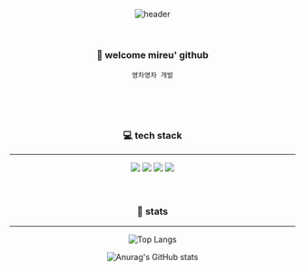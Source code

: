 <div align="center">

![header](https://capsule-render.vercel.app/api?type=cylinder&color=000000&height=100&section=header&text=mireu&fontColor=ffffff&fontSize=30&animation=twinkling&fontAlignY=55)

<br>

### 👋 welcome mireu' github
`영차영차 개발`

<br>
<br>
<br>

### 💻 tech stack
___
<img src="https://img.shields.io/badge/Swift-F05138?style=for-the-badge&logo=swift&logoColor=white"/>
 <img src="https://img.shields.io/badge/UIKit-00a7ff?style=for-the-badge&logo=Swift&logoColor=white">
<img src="https://img.shields.io/badge/github-181717?style=for-the-badge&logo=github&logoColor=white">
<img src="https://img.shields.io/badge/git-F05032?style=for-the-badge&logo=git&logoColor=white"/>

<br>
<br>
<br>

### 🙏 stats
___
![Top Langs](https://github-readme-stats.vercel.app/api/top-langs/?username=mireu930&layout=compact&title_color=ea9999)

![Anurag's GitHub stats](https://github-readme-stats.vercel.app/api?username=mireu930&show_icons=true&title_color=ea9999&icon_color=552b3c&include_all_commits=true)

</div>
